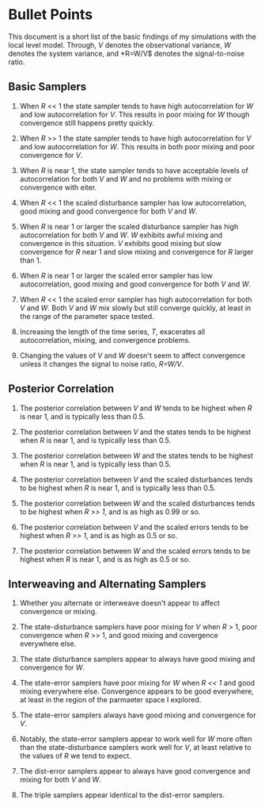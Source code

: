 Bullet Points
=========

This document is a short list of the basic findings of my simulations with the local level model. Through, *V* denotes the observational variance, *W* denotes the system variance, and *R=W/V$ denotes the signal-to-noise ratio.


Basic Samplers
----------

1. When *R* << 1 the state sampler tends to have high autocorrelation for *W* and low autocorrelation for *V*. This results in poor mixing for *W* though convergence still happens pretty quickly.

2. When *R* >> 1 the state sampler tends to have high autocorrelation for *V* and low autocorrelation for *W*. This results in both poor mixing and poor convergence for *V*.

3. When *R* is near 1, the state sampler tends to have acceptable levels of autocorrelation for both *V* and *W* and no problems with mixing or convergence with eiter.

4. When *R* << 1 the scaled disturbance sampler has low autocorrelation, good mixing and good convergence for both *V* and *W*.

5. When *R* is near 1 or larger the scaled disturbance sampler has high autocorrelation for both *V* and *W*. *W* exhibits awful mixing and convergence in this situation. *V* exhibits good mixing but slow convergence for *R* near 1 and slow mixing and convergence for *R* larger than 1.

6. When *R* is near 1 or larger the scaled error sampler has low autocorrelation, good mixing and good convergence for both *V* and *W*.

7. When *R* << 1 the scaled error sampler has high autocorrelation for both *V* and *W*. Both *V* and *W* mix slowly but still converge quickly, at least in the range of the parameter space tested.

8. Increasing the length of the time series, *T*, exacerates all autocorrelation, mixing, and convergence problems.

9. Changing the values of *V* and *W* doesn't seem to affect convergence unless it changes the signal to noise ratio, *R=W/V*.

Posterior Correlation
------------

1. The posterior correlation between *V* and *W* tends to be highest when *R* is near 1, and is typically less than 0.5.

2. The posterior correlation between *V* and the states tends to be highest when *R* is near 1, and is typically less than 0.5.

3. The posterior correlation between *W* and the states tends to be highest when *R* is near 1, and is typically less than 0.5.

4. The posterior correlation between *V* and the scaled disturbances tends to be highest when *R* is near 1, and is typically less than 0.5.

5. The posterior correlation between *W* and the scaled disturbances tends to be highest when *R >> 1*, and is as high as 0.99 or so.

6. The posterior correlation between *V* and the scaled errors tends to be highest when *R >> 1*, and is as high as 0.5 or so.

7. The posterior correlation between *W* and the scaled errors tends to be highest when *R* is near 1, and is as high as 0.5 or so.

Interweaving and Alternating Samplers
----------------------

1. Whether you alternate or interweave doesn't appear to affect convergence or mixing.

2. The state-disturbance samplers have poor mixing for *V* when *R* > 1, poor convergence when *R* >> 1, and good mixing and covergence everywhere else.

3. The state disturbance samplers appear to always have good mixing and convergence for *W*.

4. The state-error samplers have poor mixing for *W* when *R << 1* and good mixing everywhere else. Convergence appears to be good everywhere, at least in the region of the parmaeter space I explored.

5. The state-error samplers always have good mixing and convergence for *V*.

6. Notably, the state-error samplers appear to work well for *W* more often than the state-disturbance samplers work well for *V*, at least relative to the values of *R* we tend to expect.

7. The dist-error samplers appear to always have good convergence and mixing for both *V* and *W*.

8. The triple samplers appear identical to the dist-error samplers.